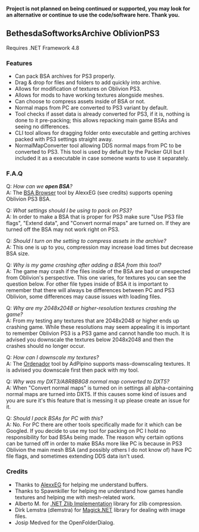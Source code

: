 **Project is not planned on being continued or supported, you may look for an alternative or continue to use the code/software here. Thank you.**

## BethesdaSoftworksArchive OblivionPS3
Requires .NET Framework 4.8

### Features
 - Can pack BSA archives for PS3 properly.
 - Drag & drop for files and folders to add quickly into archive.
 - Allows for modification of textures on Oblivion PS3.
 - Allows for mods to have working textures alongside meshes.
 - Can choose to compress assets inside of BSA or not.
 - Normal maps from PC are converted to PS3 variant by default.
 - Tool checks if asset data is already converted for PS3, if it is, nothing is done to it pre-packing; this allows repacking main game BSAs and seeing no differences.
 - CLI tool allows for dragging folder onto executable and getting archives packed with PS3 settings straight away.
 - NormalMapConverter tool allowing DDS normal maps from PC to be converted to PS3. This tool is used by default by the Packer GUI but I included it as a executable in case someone wants to use it separately.

### F.A.Q

Q: _How can we **open BSA**?_  
A: The [BSA Browser](https://www.github.com/AlexxEG/BSA_Browser) tool by AlexxEG (see credits) supports opening Oblivion PS3 BSA.  

Q: _What settings should I be using to pack on PS3?_  
A: In order to make a BSA that is proper for PS3 make sure "Use PS3 file flags", "Extend data", and "Convert normal maps" are turned on. If they are turned off the BSA may not work right on PS3.

Q: _Should I turn on the setting to compress assets in the archive?_  
A: This one is up to you, compression may increase load times but decrease BSA size.

Q: _Why is my game crashing after adding a BSA from this tool?_  
A: The game may crash if the files inside of the BSA are bad or unexpected from Oblivion's perspective. This one varies, for textures you can see the question below. For other file types inside of BSA it is important to remember that there will always be differences between PC and PS3 Oblivion, some differences may cause issues with loading files.

Q: _Why are my 2048x2048 or higher-resolution textures crashing the game?_  
A: From my testing any textures that are 2048x2048 or higher ends up crashing game. While these resolutions may seem appealing it is important to remember Oblivion PS3 is a PS3 game and cannot handle too much. It is advised you downscale the textures below 2048x2048 and then the crashes should no longer occur.

Q: _How can I downscale my textures?_  
A: The [Ordenador](https://www.nexusmods.com/skyrim/mods/12801) tool by AdPipino supports mass-downscaling textures. It is advised you downscale first then pack with my tool.

Q: _Why was my DXT3/A8R8B8G8 normal map converted to DXT5?_  
A: When "Convert normal maps" is turned on in settings all alpha-containing normal maps are turned into DXT5. If this causes some kind of issues and you are sure it's this feature that is messing it up please create an issue for it.

Q: _Should I pack BSAs for PC with this?_  
A: No. For PC there are other tools specifically made for it which can be Googled. If you decide to use my tool for packing on PC I hold no responsibility for bad BSAs being made. The reason why certain options can be turned off in order to make BSAs more like PC is because in PS3 Oblivion the main mesh BSA (and possibly others I do not know of) have PC file flags, and sometimes extending DDS data isn't used.

### Credits
 - Thanks to [AlexxEG](https://www.github.com/AlexxEG) for helping me understand buffers.
 - Thanks to Spawnkiller for helping me understand how games handle textures and helping me with mesh-related work.
 - Alberto M. for [.NET Zlib Implementation](https://www.codeproject.com/Tips/830793/NET-ZLib-Implementation) library for zlib compression.
 - Dirk Lemstra (dlemstra) for [Magick.NET](https://www.github.com/dlemstra/Magick.NET) library for dealing with image files.
 - Josip Medved for the OpenFolderDialog.
